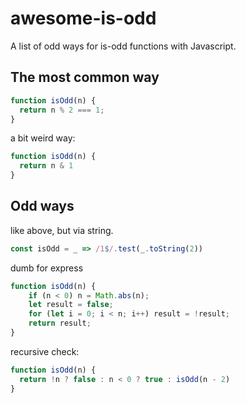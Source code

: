 # awesome-is-odd
A list of odd ways for is-odd functions with Javascript.

## The most common way
```js
function isOdd(n) {
  return n % 2 === 1;
}
```

a bit weird way:
```js
function isOdd(n) {
  return n & 1
}
```

## Odd ways
like above, but via string.
```js
const isOdd = _ => /1$/.test(_.toString(2))
```

dumb for express
```js
function isOdd(n) {
    if (n < 0) n = Math.abs(n);
    let result = false;
    for (let i = 0; i < n; i++) result = !result;
    return result;
}
```

recursive check:
```js
function isOdd(n) {
  return !n ? false : n < 0 ? true : isOdd(n - 2)
}
```